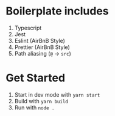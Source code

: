 # Boilerplate includes

1. Typescript
2. Jest
3. Eslint (AirBnB Style)
4. Prettier (AirBnB Style)
5. Path aliasing (`@` -> `src`)

# Get Started

1. Start in dev mode with `yarn start`
2. Build with `yarn build`
3. Run with `node .`
